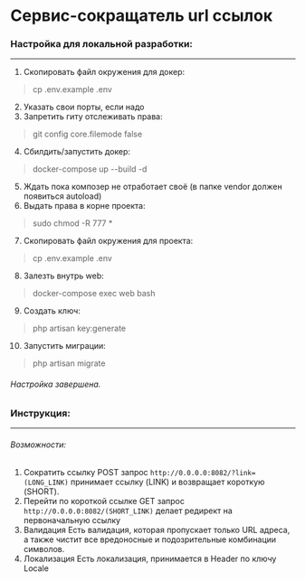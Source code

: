 # Сервис-сокращатель url ссылок 


### Настройка для локальной разработки:
---------------------------------------
1. Скопировать файл окружения для докер:
> cp .env.example .env
2. Указать свои порты, если надо
3. Запретить гиту отслеживать права:
> git config core.filemode false
4. Сбилдить/запустить докер:
> docker-compose up --build -d
5. Ждать пока композер не отработает своё (в папке vendor должен появиться autoload)
6. Выдать права в корне проекта:
> sudo chmod -R 777 *
7. Скопировать файл окружения для проекта:
> cp .env.example .env
8. Залезть внутрь web:
> docker-compose exec web bash
9. Создать ключ:
> php artisan key:generate
10. Запустить миграции:
> php artisan migrate

###### Настройка завершена.

### Инструкция:
---------------
###### Возможности:
1. Сократить ссылку
POST запрос ```http://0.0.0.0:8082/?link=(LONG_LINK)``` принимает ссылку (LINK) и возвращает короткую (SHORT).
2. Перейти по короткой ссылке
GET запрос ```http://0.0.0.0:8082/(SHORT_LINK)``` делает редирект на первоначальную ссылку
3. Валидация
Есть валидация, которая пропускает только URL адреса, а также чистит все вредоносные и подозрительные комбинации символов.
4. Локализация
Есть локализация, принимается в Header по ключу Locale
